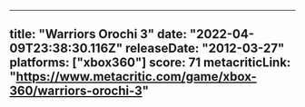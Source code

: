 
---
title: "Warriors Orochi 3"
date: "2022-04-09T23:38:30.116Z"
releaseDate: "2012-03-27"
platforms: ["xbox360"]
score: 71
metacriticLink: "https://www.metacritic.com/game/xbox-360/warriors-orochi-3"
---
